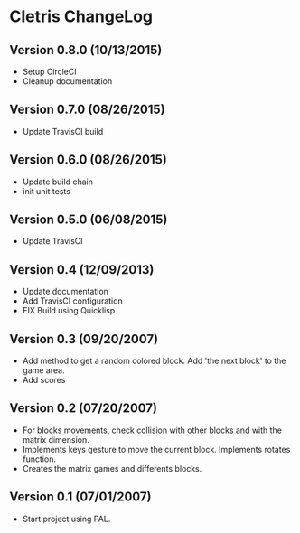 # Cletris ChangeLog

## Version 0.8.0 (10/13/2015)

- Setup CircleCI
- Cleanup documentation

## Version 0.7.0 (08/26/2015)

- Update TravisCI build

## Version 0.6.0 (08/26/2015)

- Update build chain
- init unit tests

## Version 0.5.0 (06/08/2015)

- Update TravisCI

## Version 0.4 (12/09/2013)

- Update documentation
- Add TravisCI configuration
- FIX Build using Quicklisp

## Version 0.3 (09/20/2007)

- Add method to get a random colored block. Add 'the next block' to
the game area.
- Add scores

## Version 0.2 (07/20/2007)

- For blocks movements, check collision with other blocks and with
the matrix dimension.
- Implements keys gesture to move the current block.  Implements
rotates function.
- Creates the matrix games and differents blocks.

## Version 0.1 (07/01/2007)

- Start project using PAL.
